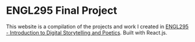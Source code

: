 # ENGL295 Final Project

This website is a compilation of the projects and work I created in [ENGL295 - Introduction to Digital Storytelling and Poetics](https://app.testudo.umd.edu/soc/202308/ENGL/ENGL295). Built with React.js.